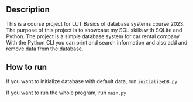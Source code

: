 ## Description
This is a course project for LUT Basics of database systems course 2023.
The purpose of this project is to showcase my SQL skills with SQLite and Python.
The project is a simple database system for car rental company. With the Python CLI
you can print and search information and also add and remove data from the database.

## How to run
If you want to initialize database with default data, run `initializeDB.py`

If you want to run the whole program, run `main.py`

